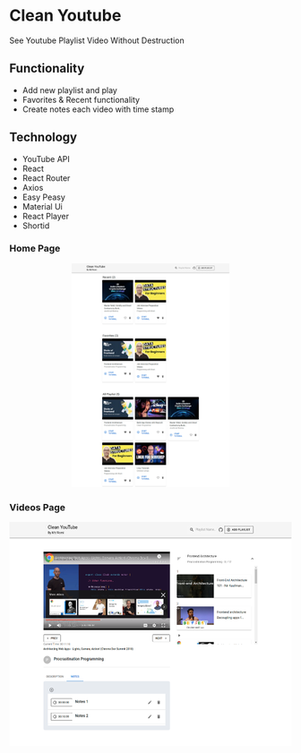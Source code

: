 # Clean Youtube

See Youtube Playlist Video Without Destruction

## Functionality

- Add new playlist and play
- Favorites & Recent functionality
- Create notes each video with time stamp

## Technology

- YouTube API
- React
- React Router
- Axios
- Easy Peasy
- Material Ui
- React Player
- Shortid

### Home Page

<div align="center">
    <a href="">
    	<img src="./public/img/home.png"  height="400" alt="">
    </a>
</div>

### Videos Page

<div align="center">
    <a href="">
    	<img src="./public/img/videoPlayer.png" height="400" alt="">
    </a>
</div>
